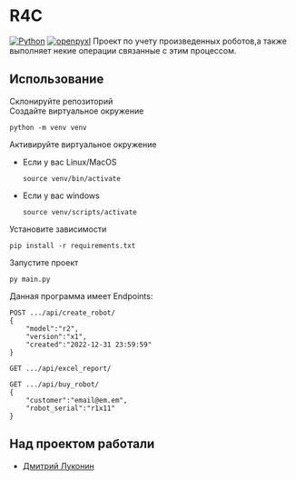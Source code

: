 # R4C
[![Python](https://img.shields.io/badge/-Python-464646?style=flat-square&logo=Python)](https://www.python.org/)
[![openpyxl](https://img.shields.io/badge/-openpyxl-464646?style=flat-square&logo=openpyxl)](https://openpyxl.readthedocs.io/en/stable/)
Проект по учету произведенных роботов,а также выполняет некие операции связанные с этим процессом.
## Использование
Склонируйте репозиторий  
Создайте виртуальное окружение 
```
python -m venv venv
```
Активируйте виртуальное окружение
* Если у вас Linux/MacOS

    ```
    source venv/bin/activate
    ```

* Если у вас windows

    ```
    source venv/scripts/activate
    ```

Установите зависимости 
```
pip install -r requirements.txt
```
Запустите проект
```
py main.py
```

Данная программа имеет Endpoints:
```
POST .../api/create_robot/
{
    "model":"r2",
    "version":"x1",
    "created":"2022-12-31 23:59:59"
}
```
```
GET .../api/excel_report/
```
```
GET .../api/buy_robot/
{
    "customer":"email@em.em",
    "robot_serial":"r1x11"
}
```

## Над проектом работали
- [Дмитрий Луконин](https://wa.me/79153612056)